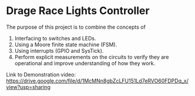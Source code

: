 # Drage Race Lights Controller
The purpose of this project is to combine the concepts of
1) Interfacing to switches and LEDs.
2) Using a Moore finite state machine (FSM).
3) Using interrupts (GPIO and SysTick).
4) Perform explicit measurements on the circuits to verify they are operational and improve understanding of how they work.

Link to Demonstration video: 
https://drive.google.com/file/d/1McMNn8gbZcLFU151Ld7eRVO60FDPDq_x/view?usp=sharing 
